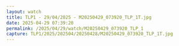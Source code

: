 ```yaml
---
layout: watch
title: TLP1 - 29/04/2025 - M20250429_073920_TLP_1T.jpg
date: 2025-04-29 07:39:20
permalink: /2025/04/29/watch/M20250429_073920_TLP_1
capture: TLP1/2025/202504/20250428/M20250429_073920_TLP_1T.jpg
---
```


